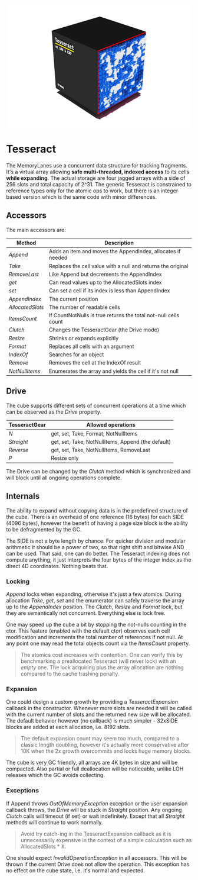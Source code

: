 ﻿

![](Tesseract.png)

# Tesseract

The MemoryLanes use a concurrent data structure for tracking fragments. 
It's a virtual array allowing **safe multi-threaded, indexed access** to its cells 
**while expanding**. The actual storage are four jagged arrays with a side of 256 slots
and total capacity of 2^31. The generic Tesseract is constrained to reference types only
for the atomic ops to work, but there is an integer based version which is the same code
with minor differences.
 

## Accessors

The main accessors are:

| Method           | Description                                                     |
| ---------------- | --------------------------------------------------------------- |
| *Append*         | Adds an item and moves the AppendIndex, allocates if needed     |
| *Take*           | Replaces the cell value with a null and returns the original    |
| *RemoveLast*     | Like Append but decrements the AppendIndex                      |
| *get*            | Can read values up to the AllocatedSlots index                  |
| *set*            | Can set a cell if its index is less than AppendIndex            |
| *AppendIndex*    | The current position                                            |
| *AllocatedSlots* | The number of readable cells                                    |
| *ItemsCount*     | If CountNotNulls is true returns the total not-null cells count |
| *Clutch*         | Changes the TesseractGear (the Drive mode)                      |
| *Resize*         | Shrinks or expands explicitly                                   |
| *Format*         | Replaces all cells with an argument                             |
| *IndexOf*        | Searches for an object                                          |
| *Remove*         | Removes the cell at the IndexOf result                          |
| *NotNullItems*   | Enumerates the array and yields the cell if it's not null       |



## Drive

The cube supports different sets of concurrent operations at a time which can be observed as
the *Drive* property.

| TesseractGear | Allowed operations                                 |
| ------------- | -------------------------------------------------- |
| *N*           | get, set, Take, Format, NotNullItems               |
| *Straight*    | get, set, Take, NotNullItems, Append (the default) |
| *Reverse*     | get, set, Take, NotNullItems, RemoveLast           |
| *P*           | Resize only                                        |

The Drive can be changed by the *Clutch* method which is synchronized and will
block until all ongoing operations complete. 

## Internals

The ability to expand without copying data is in the predefined structure of the cube. 
There is an overhead of one reference (16 bytes) for each SIDE (4096 bytes), 
however the benefit of having a page size block is the ability to be defragmented by the GC.

The SIDE is not a byte length by chance. For quicker division and modular arithmetic it should be
a power of two, so that right shift and bitwise AND can be used. That said, one can do better.
The Tesseract indexing does not compute anything, it just interprets the four bytes of the
integer index as the direct 4D coordinates. Nothing beats that. 

### Locking

*Append* locks when expanding, otherwise it's just a few atomics. During allocation 
*Take*, *get*, *set* and the enumerator can safely traverse the array up to the *AppendIndex* position. 
The *Clutch*, *Resize* and *Format* lock, but they are semantically not concurrent. 
Everything else is lock free.

One may speed up the cube a bit by stopping the not-nulls counting in the ctor.
This feature (enabled with the default ctor) observes each cell modification and 
increments the total number of references if not null. At any point one may read 
the total objects count via the *ItemsCount* property. 

> The atomics cost increases with contention. One can verify this by benchmarking a
> preallocated Tesseract (will never lock) with an *empty* one. The lock acquiring plus
> the array allocation are nothing compared to the cache trashing penalty.

### Expansion

One could design a custom growth by providing a *TesseractExpansion* callback in the constructor.
Whenever more slots are needed it will be called with the current number of slots and the returned
new size will be allocated. The default behavior however (no callback) is much simpler - 
32xSIDE blocks are added at each allocation, i.e. 8192 slots.

> The default expansion count may seem too much, compared to a classic length doubling, 
> however it's actually more conservative after 10K when the 2x growth overcommits and locks
> huge memory blocks.

The cube is very GC friendly, all arrays are 4K bytes in size and will be compacted.
Also partial or full deallocation will be noticeable, unlike LOH releases which the GC avoids collecting.

### Exceptions

If Append throws *OutOfMemoryException* exception or the user expansion callback throws, 
the *Drive* will be stuck in *Straight* position. Any ongoing *Clutch* calls will timeout 
(if set) or wait indefinitely. Except that all *Straight* methods will continue to work normally.

> Avoid try catch-ing in the TesseractExpansion callback as it is unnecessarily expensive
> in the context of a simple calculation such as AllocatedSlots * X.

One should expect *InvalidOperationException* in all accessors. This will be thrown
if the current Drive does not allow the operation. This exception has no effect on 
the cube state, i.e. it's normal and expected.


